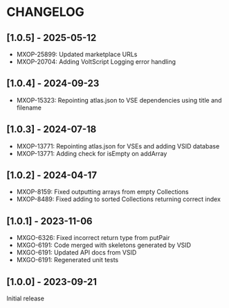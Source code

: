 # CHANGELOG

## [1.0.5] - 2025-05-12

- MXOP-25899: Updated marketplace URLs
- MXOP-20704: Adding VoltScript Logging error handling

## [1.0.4] - 2024-09-23

- MXOP-15323: Repointing atlas.json to VSE dependencies using title and filename

## [1.0.3] - 2024-07-18

- MXOP-13771: Repointing atlas.json for VSEs and adding VSID database
- MXOP-13771: Adding check for isEmpty on addArray

## [1.0.2] - 2024-04-17

- MXOP-8159: Fixed outputting arrays from empty Collections
- MXOP-8489: Fixed adding to sorted Collections returning correct index

## [1.0.1] - 2023-11-06

- MXGO-6326: Fixed incorrect return type from putPair
- MXGO-6191: Code merged with skeletons generated by VSID
- MXGO-6191: Updated API docs from VSID
- MXGO-6191: Regenerated unit tests

## [1.0.0] - 2023-09-21

Initial release